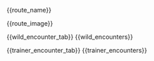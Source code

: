 {{route_name}}

{{route_image}}

{{wild_encounter_tab}}
    {{wild_encounters}}

{{trainer_encounter_tab}}
    {{trainer_encounters}}
